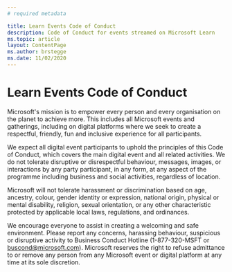 ```yaml
---
# required metadata

title: Learn Events Code of Conduct
description: Code of Conduct for events streamed on Microsoft Learn
ms.topic: article
layout: ContentPage
ms.author: brstegge
ms.date: 11/02/2020
---
```


# Learn Events Code of Conduct

Microsoft's mission is to empower every person and every organisation on the planet to achieve more. This includes all Microsoft events and gatherings, including on digital platforms where we seek to create a respectful, friendly, fun and inclusive experience for all participants.

We expect all digital event participants to uphold the principles of this Code of Conduct, which covers the main digital event and all related activities. We do not tolerate disruptive or disrespectful behaviour, messages, images, or interactions by any party participant, in any form, at any aspect of the programme including business and social activities, regardless of location.

Microsoft will not tolerate harassment or discrimination based on age, ancestry, colour, gender identity or expression, national origin, physical or mental disability, religion, sexual orientation, or any other characteristic protected by applicable local laws, regulations, and ordinances.

We encourage everyone to assist in creating a welcoming and safe environment. Please report any concerns, harassing behaviour, suspicious or disruptive activity to Business Conduct Hotline (1-877-320-MSFT or buscond@microsoft.com). Microsoft reserves the right to refuse admittance to or remove any person from any Microsoft event or digital platform at any time at its sole discretion.

